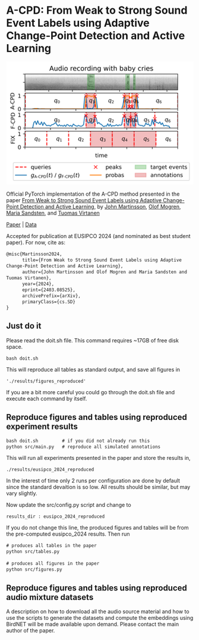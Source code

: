 # A-CPD: From Weak to Strong Sound Event Labels using Adaptive Change-Point Detection and Active Learning

![Figure 2](results/figures/figure_2.png)

Official PyTorch implementation of the A-CPD method presented in the paper [From Weak to Strong Sound Event Labels using Adaptive Change-Point Detection and Active Learning](https://eurasip.org/Proceedings/Eusipco/Eusipco2024/pdfs/0000902.pdf), by [John Martinsson](https://johnmartinsson.org), [Olof Mogren](https://mogren.one), [Maria Sandsten](https://www.maths.lu.se/english/research/staff/mariasandsten/), and [Tuomas Virtanen](https://homepages.tuni.fi/tuomas.virtanen/)

[Paper](https://johnmartinsson.org/publications/2024/adaptive-change-point-detection) | [Data](https://zenodo.org/records/10811797)

Accepted for publication at EUSIPCO 2024 (and nominated as best student paper). For now, cite as:
    
    @misc{Martinsson2024,
          title={From Weak to Strong Sound Event Labels using Adaptive Change-Point Detection and Active Learning}, 
          author={John Martinsson and Olof Mogren and Maria Sandsten and Tuomas Virtanen},
          year={2024},
          eprint={2403.08525},
          archivePrefix={arXiv},
          primaryClass={cs.SD}
    }

## Just do it
Please read the doit.sh file. This command requires ~17GB of free disk space.

    bash doit.sh

This will reproduce all tables as standard output, and save all figures in

    './results/figures_reproduced'

If you are a bit more careful you could go through the doit.sh file and execute each command by itself.

## Reproduce figures and tables using reproduced experiment results

    bash doit.sh         # if you did not already run this    
    python src/main.py   # reproduce all simulated annotations

This will run all experiments presented in the paper and store the results in,

    ./results/eusipco_2024_reproduced

In the interest of time only 2 runs per configuration are done by default since the standard devaition is so low. All results should be similar, but may vary slightly.

Now update the src/config.py script and change to

    results_dir : eusipco_2024_reproduced

If you do not change this line, the produced figures and tables will be from the pre-computed eusipco_2024 results. Then run

    # produces all tables in the paper
    python src/tables.py

    # produces all figures in the paper
    python src/figures.py

## Reproduce figures and tables using reproduced audio mixture datasets
A description on how to download all the audio source material and how to use the scripts to generate the datasets and compute the embeddings using BirdNET will be made available upon demand. Please contact the main author of the paper.
